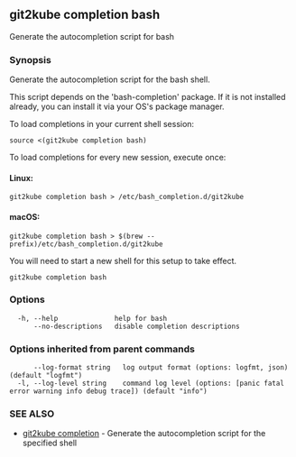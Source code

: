 ## git2kube completion bash

Generate the autocompletion script for bash

### Synopsis

Generate the autocompletion script for the bash shell.

This script depends on the 'bash-completion' package.
If it is not installed already, you can install it via your OS's package manager.

To load completions in your current shell session:

	source <(git2kube completion bash)

To load completions for every new session, execute once:

#### Linux:

	git2kube completion bash > /etc/bash_completion.d/git2kube

#### macOS:

	git2kube completion bash > $(brew --prefix)/etc/bash_completion.d/git2kube

You will need to start a new shell for this setup to take effect.


```
git2kube completion bash
```

### Options

```
  -h, --help              help for bash
      --no-descriptions   disable completion descriptions
```

### Options inherited from parent commands

```
      --log-format string   log output format (options: logfmt, json) (default "logfmt")
  -l, --log-level string    command log level (options: [panic fatal error warning info debug trace]) (default "info")
```

### SEE ALSO

* [git2kube completion](git2kube_completion.md)	 - Generate the autocompletion script for the specified shell

